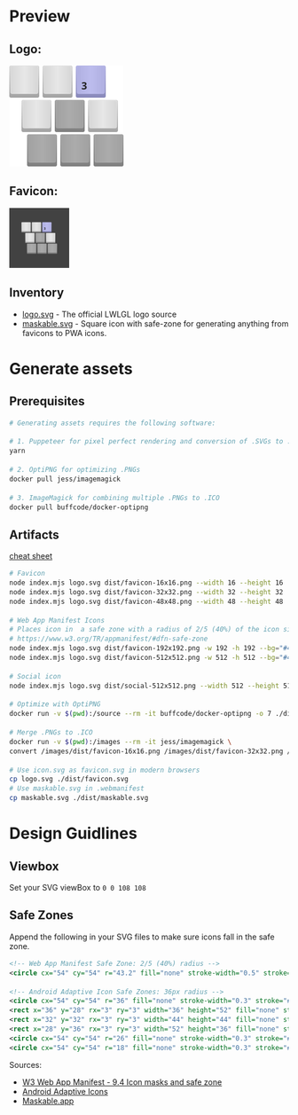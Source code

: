 # Preview

## Logo:

<img src="./logo.svg" width="206" height="182">

## Favicon:

<img src="./maskable.svg" width="108" height="108">

## Inventory

- [logo.svg](./logo.svg) - The official LWLGL logo source
- [maskable.svg](./maskable.svg) - Square icon with safe-zone for generating anything from favicons to PWA icons.

# Generate assets

## Prerequisites

```bash
# Generating assets requires the following software:

# 1. Puppeteer for pixel perfect rendering and conversion of .SVGs to .PNGs
yarn

# 2. OptiPNG for optimizing .PNGs
docker pull jess/imagemagick

# 3. ImageMagick for combining multiple .PNGs to .ICO
docker pull buffcode/docker-optipng
```

## Artifacts

[cheat sheet](https://github.com/audreyr/favicon-cheat-sheet)

```bash
# Favicon
node index.mjs logo.svg dist/favicon-16x16.png --width 16 --height 16
node index.mjs logo.svg dist/favicon-32x32.png --width 32 --height 32
node index.mjs logo.svg dist/favicon-48x48.png --width 48 --height 48

# Web App Manifest Icons
# Places icon in  a safe zone with a radius of 2/5 (40%) of the icon size
# https://www.w3.org/TR/appmanifest/#dfn-safe-zone
node index.mjs logo.svg dist/favicon-192x192.png -w 192 -h 192 --bg="#424242" --safe
node index.mjs logo.svg dist/favicon-512x512.png -w 512 -h 512 --bg="#424242" --safe

# Social icon
node index.mjs logo.svg dist/social-512x512.png --width 512 --height 512 --padding 72

# Optimize with OptiPNG
docker run -v $(pwd):/source --rm -it buffcode/docker-optipng -o 7 ./dist/favicon-*

# Merge .PNGs to .ICO
docker run -v $(pwd):/images --rm -it jess/imagemagick \
convert /images/dist/favicon-16x16.png /images/dist/favicon-32x32.png /images/dist/favicon-48x48.png /images/dist/favicon.ico

# Use icon.svg as favicon.svg in modern browsers
cp logo.svg ./dist/favicon.svg
# Use maskable.svg in .webmanifest
cp maskable.svg ./dist/maskable.svg
```

# Design Guidlines

## Viewbox

Set your SVG viewBox to `0 0 108 108`

## Safe Zones

Append the following in your SVG files to make sure icons fall in the safe zone.

```xml
<!-- Web App Manifest Safe Zone: 2/5 (40%) radius -->
<circle cx="54" cy="54" r="43.2" fill="none" stroke-width="0.5" stroke="#00B28E" />

<!-- Android Adaptive Icon Safe Zones: 36px radius -->
<circle cx="54" cy="54" r="36" fill="none" stroke-width="0.3" stroke="#B28E00" />
<rect x="36" y="28" rx="3" ry="3" width="36" height="52" fill="none" stroke-width="0.3" stroke="#000" opacity="0.1" />
<rect x="32" y="32" rx="3" ry="3" width="44" height="44" fill="none" stroke-width="0.3" stroke="#000" opacity="0.1" />
<rect x="28" y="36" rx="3" ry="3" width="52" height="36" fill="none" stroke-width="0.3" stroke="#000" opacity="0.1" />
<circle cx="54" cy="54" r="26" fill="none" stroke-width="0.3" stroke="#000" opacity="0.3" />
<circle cx="54" cy="54" r="18" fill="none" stroke-width="0.3" stroke="#000" opacity="0.3" />
```

Sources:

- [W3 Web App Manifest - 9.4 Icon masks and safe zone](https://www.w3.org/TR/appmanifest/#icon-masks)
- [Android Adaptive Icons](https://developer.android.com/guide/practices/ui_guidelines/icon_design_adaptive)
- [Maskable​.app](https://maskable.app/)
